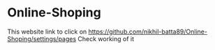 ﻿# Online-Shoping
This website link  to click on https://github.com/nikhil-batta89/Online-Shoping/settings/pages 
Check  working of it
